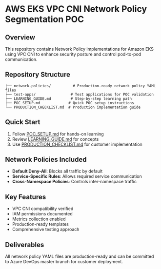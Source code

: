 # AWS EKS VPC CNI Network Policy Segmentation POC

## Overview
This repository contains Network Policy implementations for Amazon EKS using VPC CNI to enhance security posture and control pod-to-pod communication.

## Repository Structure
```
├── network-policies/          # Production-ready network policy YAML files
├── test-apps/                # Test applications for POC validation
├── LEARNING_GUIDE.md         # Step-by-step learning path
├── POC_SETUP.md             # Quick POC setup instructions
└── PRODUCTION_CHECKLIST.md  # Production implementation guide
```

## Quick Start
1. Follow [POC_SETUP.md](POC_SETUP.md) for hands-on learning
2. Review [LEARNING_GUIDE.md](LEARNING_GUIDE.md) for concepts
3. Use [PRODUCTION_CHECKLIST.md](PRODUCTION_CHECKLIST.md) for customer implementation

## Network Policies Included
- **Default Deny-All**: Blocks all traffic by default
- **Service-Specific Rules**: Allows required service communication
- **Cross-Namespace Policies**: Controls inter-namespace traffic

## Key Features
- VPC CNI compatibility verified
- IAM permissions documented
- Metrics collection enabled
- Production-ready templates
- Comprehensive testing approach

## Deliverables
All network policy YAML files are production-ready and can be committed to Azure DevOps master branch for customer deployment.